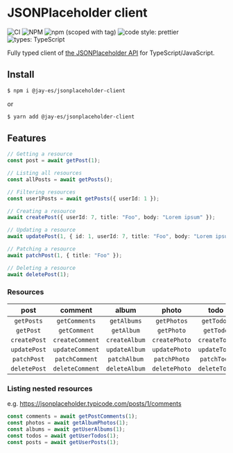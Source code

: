 # JSONPlaceholder client

![CI](https://github.com/jay-es/jsonplaceholder-client/actions/workflows/ci.yml/badge.svg?event=push)
![NPM](https://img.shields.io/npm/l/@jay-es/jsonplaceholder-client)
![npm (scoped with tag)](https://img.shields.io/npm/v/@jay-es/jsonplaceholder-client/latest)
![code style: prettier](https://img.shields.io/badge/code_style-prettier-ff69b4.svg)
![types: TypeScript](https://shields.io/badge/types-TypeScript-3178C6)

Fully typed client of [the JSONPlaceholder API](https://jsonplaceholder.typicode.com/) for TypeScript/JavaScript.

## Install

```sh
$ npm i @jay-es/jsonplaceholder-client
```

or

```sh
$ yarn add @jay-es/jsonplaceholder-client
```

## Features

```ts
// Getting a resource
const post = await getPost(1);

// Listing all resources
const allPosts = await getPosts();

// Filtering resources
const user1Posts = await getPosts({ userId: 1 });

// Creating a resource
await createPost({ userId: 7, title: "Foo", body: "Lorem ipsum" });

// Updating a resource
await updatePost(1, { id: 1, userId: 7, title: "Foo", body: "Lorem ipsum" });

// Patching a resource
await patchPost(1, { title: "Foo" });

// Deleting a resource
await deletePost(1);
```

### Resources

|     post     |     comment     |     album     |     photo     |     todo     |     user     |
| :----------: | :-------------: | :-----------: | :-----------: | :----------: | :----------: |
|  `getPosts`  |  `getComments`  |  `getAlbums`  |  `getPhotos`  |  `getTodos`  |  `getUsers`  |
|  `getPost`   |  `getComment`   |  `getAlbum`   |  `getPhoto`   |  `getTodo`   |  `getUser`   |
| `createPost` | `createComment` | `createAlbum` | `createPhoto` | `createTodo` | `createUser` |
| `updatePost` | `updateComment` | `updateAlbum` | `updatePhoto` | `updateTodo` | `updateUser` |
| `patchPost`  | `patchComment`  | `patchAlbum`  | `patchPhoto`  | `patchTodo`  | `patchUser`  |
| `deletePost` | `deleteComment` | `deleteAlbum` | `deletePhoto` | `deleteTodo` | `deleteUser` |

### Listing nested resources

e.g. https://jsonplaceholder.typicode.com/posts/1/comments

```ts
const comments = await getPostComments(1);
const photos = await getAlbumPhotos(1);
const albums = await getUserAlbums(1);
const todos = await getUserTodos(1);
const posts = await getUserPosts(1);
```
